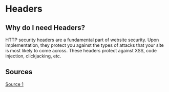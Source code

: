 # Headers

## Why do I need Headers?

HTTP security headers are a fundamental part of website security. Upon implementation, they protect you against the types of attacks that your site is most likely to come across. These headers protect against XSS, code injection, clickjacking, etc.

## Sources

[Source 1](https://www.loginradius.com/blog/engineering/http-security-headers/#:~:text=Why%20HTTP%20Security%20Headers%20are,code%20injection%2C%20clickjacking%2C%20etc.)